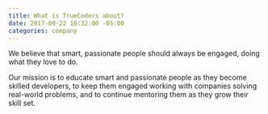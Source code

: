 ```yaml
---
title: What is TrueCoders about?
date: 2017-09-22 16:32:00 -05:00
categories: company
---
```


We believe that smart, passionate people should always be engaged, doing what they love to do.

Our mission is to educate smart and passionate people as they become skilled developers, to keep them engaged working with companies solving real-world problems, and to continue mentoring them as they grow their skill set.
